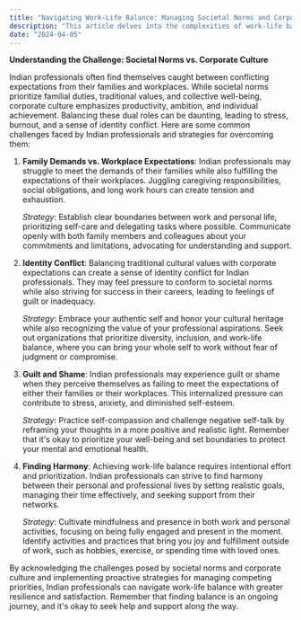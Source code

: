 ```yaml
---
title: "Navigating Work-Life Balance: Managing Societal Norms and Corporate Culture in India"
description: "This article delves into the complexities of work-life balance for Indian professionals, where societal expectations and corporate culture often clash, creating significant challenges. From balancing family demands with workplace obligations to reconciling personal identity with professional expectations, navigating these dual roles requires resilience, boundary-setting, and self-awareness. By offering practical strategies for managing competing priorities and finding harmony between work and personal life, this piece empowers Indian professionals to overcome obstacles and thrive in both domains."
date: "2024-04-05"
---
```


**Understanding the Challenge: Societal Norms vs. Corporate Culture**

Indian professionals often find themselves caught between conflicting expectations from their families and workplaces. While societal norms prioritize familial duties, traditional values, and collective well-being, corporate culture emphasizes productivity, ambition, and individual achievement. Balancing these dual roles can be daunting, leading to stress, burnout, and a sense of identity conflict. Here are some common challenges faced by Indian professionals and strategies for overcoming them:

1. **Family Demands vs. Workplace Expectations**: Indian professionals may struggle to meet the demands of their families while also fulfilling the expectations of their workplaces. Juggling caregiving responsibilities, social obligations, and long work hours can create tension and exhaustion.

   *Strategy*: Establish clear boundaries between work and personal life, prioritizing self-care and delegating tasks where possible. Communicate openly with both family members and colleagues about your commitments and limitations, advocating for understanding and support.

2. **Identity Conflict**: Balancing traditional cultural values with corporate expectations can create a sense of identity conflict for Indian professionals. They may feel pressure to conform to societal norms while also striving for success in their careers, leading to feelings of guilt or inadequacy.

   *Strategy*: Embrace your authentic self and honor your cultural heritage while also recognizing the value of your professional aspirations. Seek out organizations that prioritize diversity, inclusion, and work-life balance, where you can bring your whole self to work without fear of judgment or compromise.

3. **Guilt and Shame**: Indian professionals may experience guilt or shame when they perceive themselves as failing to meet the expectations of either their families or their workplaces. This internalized pressure can contribute to stress, anxiety, and diminished self-esteem.

   *Strategy*: Practice self-compassion and challenge negative self-talk by reframing your thoughts in a more positive and realistic light. Remember that it's okay to prioritize your well-being and set boundaries to protect your mental and emotional health.

4. **Finding Harmony**: Achieving work-life balance requires intentional effort and prioritization. Indian professionals can strive to find harmony between their personal and professional lives by setting realistic goals, managing their time effectively, and seeking support from their networks.

   *Strategy*: Cultivate mindfulness and presence in both work and personal activities, focusing on being fully engaged and present in the moment. Identify activities and practices that bring you joy and fulfillment outside of work, such as hobbies, exercise, or spending time with loved ones.

By acknowledging the challenges posed by societal norms and corporate culture and implementing proactive strategies for managing competing priorities, Indian professionals can navigate work-life balance with greater resilience and satisfaction. Remember that finding balance is an ongoing journey, and it's okay to seek help and support along the way.
